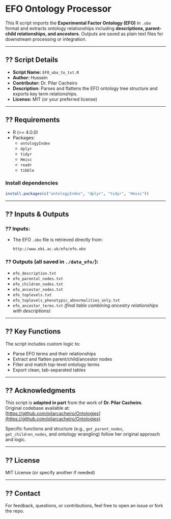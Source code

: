 # EFO Ontology Processor

This R script imports the **Experimental Factor Ontology (EFO)** in `.obo` format and extracts ontology relationships including **descriptions, parent-child relationships, and ancestors**. Outputs are saved as plain text files for downstream processing or integration.

---

## ?? Script Details

- **Script Name:** `EFO_obo_to_txt.R`
- **Author:** Hussein
- **Contributor:** Dr. Pilar Cacheiro
- **Description:** Parses and flattens the EFO ontology tree structure and exports key term relationships.
- **License:** MIT (or your preferred license)

---

## ?? Requirements

- R (>= 4.0.0)
- Packages:
  - `ontologyIndex`
  - `dplyr`
  - `tidyr`
  - `Hmisc`
  - `readr`
  - `tibble`

### Install dependencies

```r
install.packages(c("ontologyIndex", "dplyr", "tidyr", "Hmisc"))
```

---

## ?? Inputs & Outputs

### ?? Inputs:
- The EFO `.obo` file is retrieved directly from:
  ```
  http://www.ebi.ac.uk/efo/efo.obo
  ```

### ?? Outputs (all saved in `./data_efo/`):
- `efo_description.txt`  
- `efo_parental_nodes.txt`  
- `efo_children_nodes.txt`  
- `efo_ancestor_nodes.txt`  
- `efo_toplevels.txt`  
- `efo_toplevels_phenotypic_abnormalities_only.txt`  
- `efo_ancestor_terms.txt` *(final table combining ancestry relationships with descriptions)*

---

## ?? Key Functions

The script includes custom logic to:
- Parse EFO terms and their relationships
- Extract and flatten parent/child/ancestor nodes
- Filter and match top-level ontology terms
- Export clean, tab-separated tables

---

## ?? Acknowledgments

This script is **adapted in part** from the work of **Dr. Pilar Cacheiro**.  
Original codebase available at: [https://github.com/pilarcacheiro/Ontologies](https://github.com/pilarcacheiro/Ontologies)

Specific functions and structure (e.g., `get_parent_nodes`, `get_children_nodes`, and ontology wrangling) follow her original approach and logic.

---

## ?? License

MIT License (or specify another if needed)

---

## ?? Contact

For feedback, questions, or contributions, feel free to open an issue or fork the repo.






